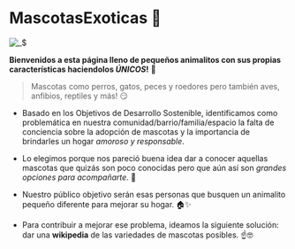 # MascotasExoticas 🐾
![_$](https://github.com/PriRum/MascotasExoticas/assets/173846086/42205d83-d744-4367-802e-3577293dcda2)

**Bienvenidos a esta página lleno de pequeños animalitos con sus propias características haciendolos _ÚNICOS_!** 💖
>Mascotas como perros, gatos, peces y roedores pero también aves, anfibios, reptiles y más! 😏

- Basado en los Objetivos de Desarrollo Sostenible, identificamos como problemática en nuestra comunidad/barrio/familia/espacio la falta de conciencia sobre la adopción de mascotas y la importancia de brindarles un hogar *amoroso y responsable*.

- Lo elegimos porque nos pareció buena idea dar a conocer aquellas mascotas que quizás son poco conocidas pero que aún así son *grandes opciones para acompañarte*. 🥇

- Nuestro público objetivo serán esas personas que busquen un animalito pequeño diferente para mejorar su hogar. 🏠✨

- Para contribuir a mejorar ese problema, ideamos la siguiente solución: dar una **wikipedia** de las variedades de mascotas posibles. ☝️🤓
